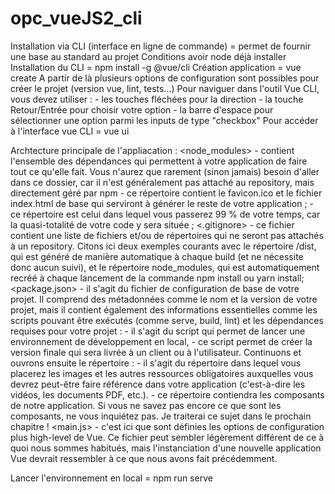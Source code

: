 # opc_vueJS2_cli
Installation via CLI (interface en ligne de commande) = permet de fournir une base au standard au projet
Conditions avoir node déjà installer
Installation du CLI = npm install -g @vue/cli
Création application = vue create <nomApplication>
A partir de là plusieurs options de configuration sont possibles pour créer le projet (version vue, lint, tests...)
Pour naviguer dans l'outil Vue CLI, vous devez utiliser :
    - les touches fléchées pour la direction
    - la touche Retour/Entrée pour choisir votre option
    - la barre d'espace pour sélectionner une option parmi les inputs de type "checkbox"
Pour accéder à l'interface vue CLI = vue ui

Archtecture principale de l'appliacation :
    <node_modules> - contient l'ensemble des dépendances qui permettent à votre application de faire tout ce qu'elle fait. Vous n'aurez que rarement (sinon jamais) besoin d'aller dans ce dossier, car il n'est généralement pas attaché au repository, mais directement géré par npm
    <public> - ce répertoire contient le favicon.ico et le fichier  index.html  de base qui serviront à générer le reste de votre application ;
    <src> - ce répertoire est celui dans lequel vous passerez 99 % de votre temps, car la quasi-totalité de votre code y sera située ;
    <.gitignore> - ce fichier contient une liste de fichiers et/ou de répertoires qui ne seront pas attachés à un repository. Citons ici deux exemples courants avec le répertoire  /dist, qui est généré de manière automatique à chaque build (et ne nécessite donc aucun suivi), et le répertoire  node_modules, qui est automatiquement recréé à chaque lancement de la commande  npm install  ou yarn install;
    <package.json> - il s'agit du fichier de configuration de base de votre projet. Il comprend des métadonnées comme le nom et la version de votre projet, mais il contient également des informations essentielles comme les scripts pouvant être exécutés (comme serve, build, lint) et les dépendances requises pour votre projet :
    <serve> - il s'agit du script qui permet de lancer une environnement de développement en local,
    <build> - ce script permet de créer la version finale qui sera livrée à un client ou à l'utilisateur.
Continuons et ouvrons ensuite le répertoire <src> :
    <Assets> - il s'agit du répertoire dans lequel vous placerez les images et les autres ressources obligatoires auxquelles vous devrez peut-être faire référence dans votre application (c'est-à-dire les vidéos, les documents PDF, etc.).
    <Components> - ce répertoire contiendra les composants de notre application. Si vous ne savez pas encore ce que sont les composants, ne vous inquiétez pas. Je traiterai ce sujet dans le prochain chapitre !
    <main.js> - c'est ici que sont définies les options de configuration plus high-level de Vue. Ce fichier peut sembler légèrement différent de ce à quoi nous sommes habitués, mais l'instanciation d'une nouvelle application Vue devrait ressembler à ce que nous avons fait précédemment.

Lancer l'environnement en local = npm run serve